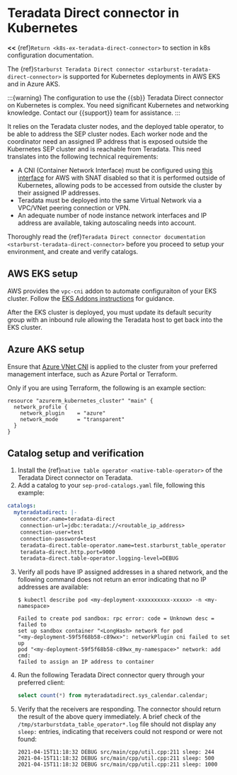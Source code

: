 # Teradata Direct connector in Kubernetes

**\<\<** {ref}`Return <k8s-ex-teradata-direct-connector>` to section in k8s
configuration documentation.

The {ref}`Starburst Teradata Direct connector
<starburst-teradata-direct-connector>` is supported for Kubernetes deployments
in AWS EKS and in Azure AKS.

:::{warning}
The configuration to use the {{sb}} Teradata Direct connector on Kubernetes is
complex. You need significant Kubernetes and networking knowledge. Contact our
{{support}} team for assistance.
:::

It relies on the Teradata cluster nodes, and the deployed table operator, to be
able to address the SEP cluster nodes. Each worker node and the coordinator
need an assigned IP address that is exposed outside the Kubernetes SEP
cluster and is reachable from Teradata. This need translates into the following technical requirements:

- A CNI (Container Network Interface) must be configured using [this interface](https://github.com/aws/amazon-vpc-cni-k8s) for AWS with SNAT disabled so
  that it is performed outside of Kubernetes, allowing pods to be accessed from
  outside the cluster by their assigned IP addresses.
- Teradata must be deployed into the same Virtual Network via a VPC/VNet peering
  connection or VPN.
- An adequate number of node instance network interfaces and IP address are
  available, taking autoscaling needs into account.

Thoroughly read the {ref}`Teradata Direct connector documentation
<starburst-teradata-direct-connector>` before you proceed to setup your
environment, and create and verify catalogs.

## AWS EKS setup

AWS provides the `vpc-cni` addon to automate configuraiton of your EKS
cluster. Follow the [EKS Addons instructions](https://eksctl.io/usage/addons/)
for guidance.

After the EKS cluster is deployed, you must update its default security group
with an inbound rule allowing the Teradata host to get back into the EKS
cluster.

## Azure AKS setup

Ensure that [Azure VNet CNI](https://docs.microsoft.com/en-us/azure/aks/configure-azure-cni) is applied to
the cluster from your preferred management interface, such as Azure Portal or
Terraform.

Only if you are using Terraform, the following is an example section:

```text
resource "azurerm_kubernetes_cluster" "main" {
  network_profile {
    network_plugin    = "azure"
    network_mode      = "transparent"
  }
}
```

## Catalog setup and verification

1. Install the {ref}`native table operator
   <native-table-operator>` of the Teradata Direct connector on Teradata.
2. Add a catalog to your `sep-prod-catalogs.yaml` file, following this
   example:

```yaml
catalogs:
  myteradatadirect: |-
    connector.name=teradata-direct
    connection-url=jdbc:teradata://<routable_ip_address>
    connection-user=test
    connection-password=test
    teradata-direct.table-operator.name=test.starburst_table_operator
    teradata-direct.http.port=9000
    teradata-direct.table-operator.logging-level=DEBUG
```

3. Verify all pods have IP assigned addresses in a shared network, and the
   following command does not return an error indicating that no IP addresses
   are available:

   ```shell
   $ kubectl describe pod <my-deployment-xxxxxxxxxx-xxxxx> -n <my-namespace>

   Failed to create pod sandbox: rpc error: code = Unknown desc = failed to
   set up sandbox container "<LongHash> network for pod
   "<my-deployment-59f5f68b58-c89wx>": networkPlugin cni failed to set up
   pod "<my-deployment-59f5f68b58-c89wx_my-namespace>" network: add cmd:
   failed to assign an IP address to container
   ```

4. Run the following Teradata Direct connector query through your preferred
   client:

   ```sql
   select count(*) from myteradatadirect.sys_calendar.calendar;
   ```

5. Verify that the receivers are responding. The connector should return the
   result of the above query immediately. A brief check of the
   `/tmp/starburstdata_table_operator*.log` file should not display any
   `sleep:` entries, indicating that receivers could not respond or were not
   found:

   ```text
   2021-04-15T11:18:32 DEBUG src/main/cpp/util.cpp:211 sleep: 244
   2021-04-15T11:18:32 DEBUG src/main/cpp/util.cpp:211 sleep: 500
   2021-04-15T11:18:32 DEBUG src/main/cpp/util.cpp:211 sleep: 1000
   ```

